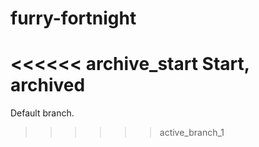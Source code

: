 # furry-fortnight

<<<<<< archive_start
Start, archived
======
Default branch.
>>>>>> active_branch_1
